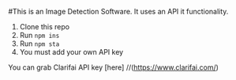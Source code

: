 #This is an Image Detection Software.
It uses an API it functionality.

1. Clone this repo
2. Run `npm ins`
3. Run `npm sta`
4. You must add your own API key 

You can grab Clarifai API key [here] 
//(https://www.clarifai.com/)
